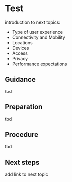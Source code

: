 # Test

introduction to next topics:
- Type of user experience
- Connectivity and Mobility
- Locations
- Devices
- Access
- Privacy
- Performance expectations

## Guidance

tbd

## Preparation

tbd

## Procedure

tbd

## Next steps

add link to next topic
